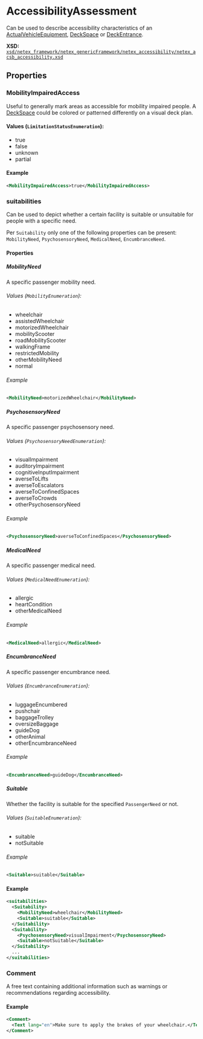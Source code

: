 # AccessibilityAssessment

Can be used to describe accessibility characteristics of an [ActualVehicleEquipment](ACTUAL_VEHICLE_EQUIPMENT.md), [DeckSpace](DECK_PLAN/DECK_SPACE/DECK_SPACE.md) or [DeckEntrance](DECK_PLAN/DECK_ENTRANCE/DECK_ENTRANCE.md).

**XSD:** [`xsd/netex_framework/netex_genericFramework/netex_accessibility/netex_acsb_accessibility.xsd`](https://github.com/NeTEx-CEN/NeTEx/blob/next/xsd/netex_framework/netex_genericFramework/netex_accessibility/netex_acsb_accessibility.xsd#L128)

## Properties

### MobilityImpairedAccess

Useful to generally mark areas as accessible for mobility impaired people. A [DeckSpace](DECK_PLAN/DECK_SPACE/DECK_SPACE.md) could be colored or patterned differently on a visual deck plan.

#### Values (`LimitationStatusEnumeration`):
- true
- false
- unknown
- partial

#### Example
```xml
<MobilityImpairedAccess>true</MobilityImpairedAccess>
```

### suitabilities

Can be used to depict whether a certain facility is suitable or unsuitable for people with a specific need.

Per `Suitability` only one of the following properties can be present: `MobilityNeed`, `PsychosensoryNeed`, `MedicalNeed`, `EncumbranceNeed`.

#### Properties

##### MobilityNeed
A specific passenger mobility need.

###### Values (`MobilityEnumeration`):
- wheelchair
- assistedWheelchair
- motorizedWheelchair
- mobilityScooter
- roadMobilityScooter
- walkingFrame
- restrictedMobility
- otherMobilityNeed
- normal

###### Example
```xml
<MobilityNeed>motorizedWheelchair</MobilityNeed>
```

##### PsychosensoryNeed
A specific passenger psychosensory need.

###### Values (`PsychosensoryNeedEnumeration`):
- visualImpairment
- auditoryImpairment
- cognitiveInputImpairment
- averseToLifts
- averseToEscalators
- averseToConfinedSpaces
- averseToCrowds
- otherPsychosensoryNeed

###### Example
```xml
<PsychosensoryNeed>averseToConfinedSpaces</PsychosensoryNeed>
```

##### MedicalNeed
A specific passenger medical need.

###### Values (`MedicalNeedEnumeration`):
- allergic
- heartCondition
- otherMedicalNeed

###### Example
```xml
<MedicalNeed>allergic</MedicalNeed>
```

##### EncumbranceNeed
A specific passenger encumbrance need.

###### Values (`EncumbranceEnumeration`):
- luggageEncumbered
- pushchair
- baggageTrolley
- oversizeBaggage
- guideDog
- otherAnimal
- otherEncumbranceNeed

###### Example
```xml
<EncumbranceNeed>guideDog</EncumbranceNeed>
```

##### Suitable

Whether the facility is suitable for the specified `PassengerNeed` or not.

###### Values (`SuitableEnumeration`):
- suitable
- notSuitable

###### Example
```xml
<Suitable>suitable</Suitable>
```

#### Example
```xml
<suitabilities>
  <Suitability>
    <MobilityNeed>wheelchair</MobilityNeed>
    <Suitable>suitable</Suitable>
  </Suitability>
  <Suitability>
    <PsychosensoryNeed>visualImpairment</PsychosensoryNeed>
    <Suitable>notSuitable</Suitable>
  </Suitability>
  ...
</suitabilities>
```

### Comment

A free text containing additional information such as warnings or recommendations regarding accessibility.

#### Example
```xml
<Comment>
  <Text lang="en">Make sure to apply the brakes of your wheelchair.</Text>
</Comment>
```
